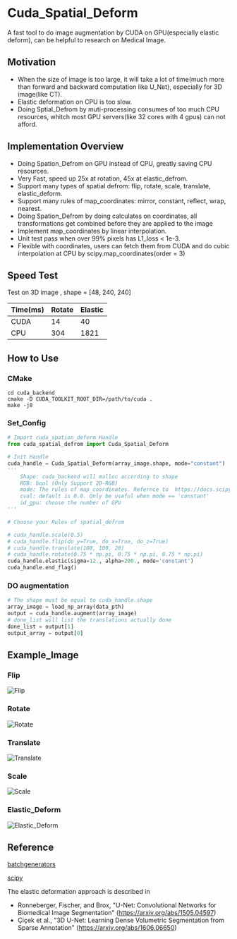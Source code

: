 # Cuda_Spatial_Deform

A fast tool to do image augmentation by CUDA on GPU(especially elastic deform), can be helpful to research on Medical Image.

## Motivation
- When the size of image is too large, it will take a lot of time(much more than forward and backward computation like U_Net), especially for 3D image(like CT).
- Elastic deformation on CPU is too slow.
- Doing Sptial_Defrom by muti-processing consumes of too much CPU resources, whitch most GPU servers(like 32 cores with 4 gpus) can not afford.

## Implementation Overview
- Doing Spation_Defrom on GPU instead of CPU, greatly saving CPU resources.
- Very Fast, speed up 25x at rotation, 45x at elastic_defrom.
- Support many types of spatial defrom: flip, rotate, scale, translate, elastic_deform.
- Support many rules of map_coordinates: mirror, constant, reflect, wrap, nearest.
- Doing Spation_Defrom by doing calculates on coordinates, all transformations get combined before they are applied to the image
- Implement map_coordinates by linear interpolation.
- Unit test pass when over 99% pixels has L1_loss < 1e-3.
- Flexible with coordinates, users can fetch them from CUDA and do cubic interpolation at CPU by scipy.map_coordinates(order = 3)

## Speed Test
Test on 3D image , shape = [48, 240, 240]

Time(ms) | Rotate | Elastic
---  | --- | ---
CUDA | 14 | 40
CPU | 304 | 1821

## How to Use

### CMake
```shell
cd cuda_backend
cmake -D CUDA_TOOLKIT_ROOT_DIR=/path/to/cuda .
make -j8
```

### Set_Config
```python
# Import cuda_spation_deform Handle
from cuda_spatial_defrom import Cuda_Spatial_Deform

# Init Handle
cuda_handle = Cuda_Spatial_Deform(array_image.shape, mode="constant")
'''
    Shape: cuda_backend will malloc according to shape
    RGB: bool (Only Support 2D-RGB)
    mode: The rules of map_coordinates. Refernce to  https://docs.scipy.org/doc/scipy/reference/generated/scipy.ndimage.map_coordinates.html
    cval: default is 0.0. Only be useful when mode == 'constant'
    id_gpu: choose the number of GPU
'''

# Choose your Rules of spatial_defrom

# cuda_handle.scale(0.5)
# cuda_handle.flip(do_y=True, do_x=True, do_z=True)
# cuda_handle.translate(100, 100, 20)
# cuda_handle.rotate(0.75 * np.pi, 0.75 * np.pi, 0.75 * np.pi)
cuda_handle.elastic(sigma=12., alpha=200., mode='constant')
cuda_handle.end_flag()
```

### DO augmentation
```python
# The shape must be equal to cuda_handle.shape
array_image = load_np_array(data_pth)
output = cuda_handle.augment(array_image)
# done_list will list the translations actually done
done_list = output[1]
output_array = output[0]
```

## Example_Image

### Flip
![Flip](https://github.com/qsyao/cuda_spatial_defrom/blob/master/data/Daenerys_Flip.jpg)
### Rotate
![Rotate](https://github.com/qsyao/cuda_spatial_defrom/blob/master/data/Daenerys_Rotate.jpg)
### Translate
![Translate](https://github.com/qsyao/cuda_spatial_defrom/blob/master/data/Daenerys_Translate.jpg)
### Scale
![Scale](https://github.com/qsyao/cuda_spatial_defrom/blob/master/data/Daenerys_Scale.jpg)
### Elastic_Deform
![Elastic_Deform](https://github.com/qsyao/cuda_spatial_defrom/blob/master/data/Daenerys_Elastic.jpg)
## Reference
[batchgenerators](https://github.com/MIC-DKFZ/batchgenerators)

[scipy](https://github.com/scipy/scipy)

The elastic deformation approach is described in
*   Ronneberger, Fischer, and Brox, "U-Net: Convolutional Networks for Biomedical
    Image Segmentation" (<https://arxiv.org/abs/1505.04597>)
*   Çiçek et al., "3D U-Net: Learning Dense Volumetric
    Segmentation from Sparse Annotation" (<https://arxiv.org/abs/1606.06650>)
